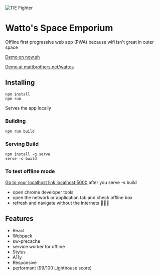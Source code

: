 ![TIE Fighter](https://raw.githubusercontent.com/mattbrothers/wattos/code/src/css/images/twin.jpg)

# Watto's Space Emporium

Offline first progressive web app (PWA) because wifi isn't great in outer space

[Demo on now.sh](https://ns-aayzhyjhyi.now.sh)

[Demo at mattbrothers.net/wattos](https://mattbrothers.net/wattos)


## Installing 

```shell
npm install
npm run
```

Serves the app locally


### Building

```shell
npm run build
```


### Serving Build

```shell
npm install -g serve
serve -s build
```

### To test offline mode

[Go to your localhost link localhost:5000](localhost:5000) after you serve -s build
* open chrome developer tools
* open the network or application tab and check offline box
* refresh and navigate without the internets 🎉👀💯



## Features

* React
* Webpack
* sw-precache 
* service worker for offline 
* Stylus
* A11y
* Responsive
* performant (99/100 Lighthouse score)



